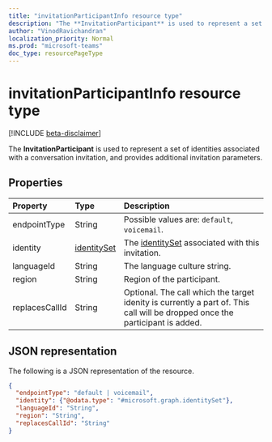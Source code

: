 ```yaml
---
title: "invitationParticipantInfo resource type"
description: "The **InvitationParticipant** is used to represent a set of identities associated with a conversation invitation, and provides additional invitation parameters."
author: "VinodRavichandran"
localization_priority: Normal
ms.prod: "microsoft-teams"
doc_type: resourcePageType
---
```


# invitationParticipantInfo resource type

[!INCLUDE [beta-disclaimer](../../includes/beta-disclaimer.md)]

The **InvitationParticipant** is used to represent a set of identities associated with a conversation invitation, and provides additional invitation parameters.

## Properties

| Property                           | Type                          | Description                                                                          |
| :--------------------------------- | :---------------------------- | :----------------------------------------------------------------------------------- |
| endpointType                       | String                        | Possible values are: `default`, `voicemail`. |
| identity                           | [identitySet](identityset.md) | The [identitySet](identityset.md) associated with this invitation.                   |
| languageId                         | String                        | The language culture string.                                                                                     |
| region                             | String                        | Region of the participant.                                                           |
| replacesCallId                     | String                        | Optional. The call which the target idenity is currently a part of. This call will be dropped once the participant is added. |

## JSON representation

The following is a JSON representation of the resource.

<!-- {
  "blockType": "resource",
  "optionalProperties": [

  ],
  "@odata.type": "microsoft.graph.invitationParticipantInfo"
}-->
```json
{
  "endpointType": "default | voicemail",
  "identity": {"@odata.type": "#microsoft.graph.identitySet"},
  "languageId": "String",
  "region": "String",
  "replacesCallId": "String"
}
```

<!-- uuid: 8fcb5dbc-d5aa-4681-8e31-b001d5168d79
2015-10-25 14:57:30 UTC -->
<!--
{
  "type": "#page.annotation",
  "description": "invitationParticipantInfo resource",
  "keywords": "",
  "section": "documentation",
  "tocPath": "",
  "suppressions": []
}
-->
